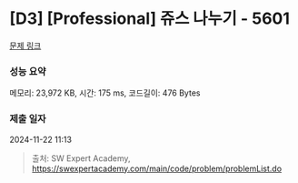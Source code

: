 # [D3] [Professional] 쥬스 나누기 - 5601 

[문제 링크](https://swexpertacademy.com/main/code/problem/problemDetail.do?contestProbId=AWXGAylqcdYDFAUo) 

### 성능 요약

메모리: 23,972 KB, 시간: 175 ms, 코드길이: 476 Bytes

### 제출 일자

2024-11-22 11:13



> 출처: SW Expert Academy, https://swexpertacademy.com/main/code/problem/problemList.do
